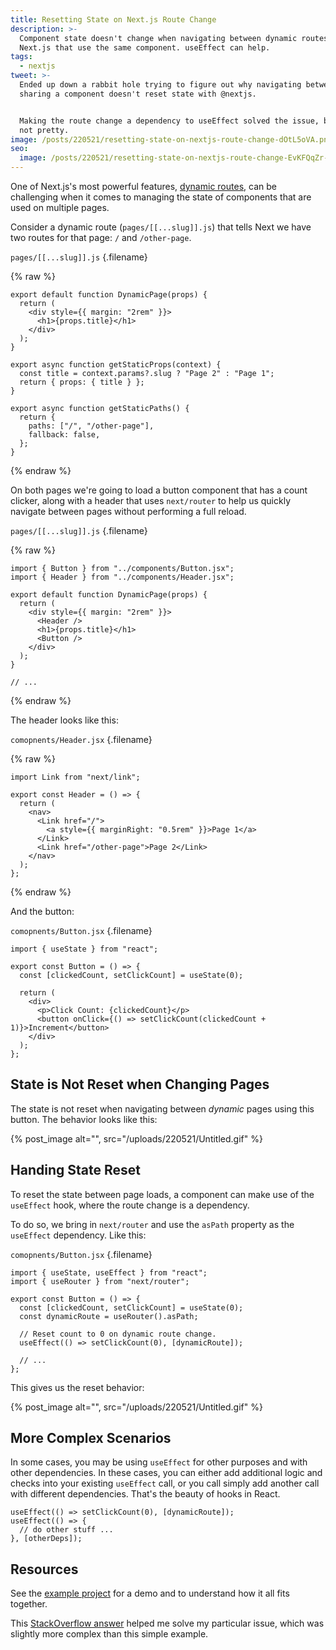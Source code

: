 ```yaml
---
title: Resetting State on Next.js Route Change
description: >-
  Component state doesn't change when navigating between dynamic routes in
  Next.js that use the same component. useEffect can help.
tags:
  - nextjs
tweet: >-
  Ended up down a rabbit hole trying to figure out why navigating between pages
  sharing a component doesn't reset state with @nextjs.


  Making the route change a dependency to useEffect solved the issue, but it's
  not pretty.
image: /posts/220521/resetting-state-on-nextjs-route-change-dOtL5oVA.png
seo:
  image: /posts/220521/resetting-state-on-nextjs-route-change-EvKFQqZr--meta.png
---
```


One of Next.js's most powerful features, [dynamic routes](https://nextjs.org/docs/routing/dynamic-routes), can be challenging when it comes to managing the state of components that are used on multiple pages.

Consider a dynamic route (`pages/[[...slug]].js`) that tells Next we have two routes for that page: `/` and `/other-page`.

`pages/[[...slug]].js` {.filename}

{% raw %}

```tsx
export default function DynamicPage(props) {
  return (
    <div style={{ margin: "2rem" }}>
      <h1>{props.title}</h1>
    </div>
  );
}

export async function getStaticProps(context) {
  const title = context.params?.slug ? "Page 2" : "Page 1";
  return { props: { title } };
}

export async function getStaticPaths() {
  return {
    paths: ["/", "/other-page"],
    fallback: false,
  };
}
```

{% endraw %}

On both pages we're going to load a button component that has a count clicker, along with a header that uses `next/router` to help us quickly navigate between pages without performing a full reload.

`pages/[[...slug]].js` {.filename}

{% raw %}

```tsx
import { Button } from "../components/Button.jsx";
import { Header } from "../components/Header.jsx";

export default function DynamicPage(props) {
  return (
    <div style={{ margin: "2rem" }}>
      <Header />
      <h1>{props.title}</h1>
      <Button />
    </div>
  );
}

// ...
```

{% endraw %}

The header looks like this:

`comopnents/Header.jsx` {.filename}

{% raw %}

```tsx
import Link from "next/link";

export const Header = () => {
  return (
    <nav>
      <Link href="/">
        <a style={{ marginRight: "0.5rem" }}>Page 1</a>
      </Link>
      <Link href="/other-page">Page 2</Link>
    </nav>
  );
};
```

{% endraw %}

And the button:

`comopnents/Button.jsx` {.filename}

```tsx
import { useState } from "react";

export const Button = () => {
  const [clickedCount, setClickCount] = useState(0);

  return (
    <div>
      <p>Click Count: {clickedCount}</p>
      <button onClick={() => setClickCount(clickedCount + 1)}>Increment</button>
    </div>
  );
};
```

## State is Not Reset when Changing Pages

The state is not reset when navigating between _dynamic_ pages using this button. The behavior looks like this:

{% post_image alt="", src="/uploads/220521/Untitled.gif" %}

## Handing State Reset

To reset the state between page loads, a component can make use of the `useEffect` hook, where the route change is a dependency.

To do so, we bring in `next/router` and use the `asPath` property as the `useEffect` dependency. Like this:

`comopnents/Button.jsx` {.filename}

```tsx
import { useState, useEffect } from "react";
import { useRouter } from "next/router";

export const Button = () => {
  const [clickedCount, setClickCount] = useState(0);
  const dynamicRoute = useRouter().asPath;

  // Reset count to 0 on dynamic route change.
  useEffect(() => setClickCount(0), [dynamicRoute]);

  // ...
};
```

This gives us the reset behavior:

{% post_image alt="", src="/uploads/220521/Untitled.gif" %}

## More Complex Scenarios

In some cases, you may be using `useEffect` for other purposes and with other dependencies. In these cases, you can either add additional logic and checks into your existing `useEffect` call, or you call simply add another call with different dependencies. That's the beauty of hooks in React.

```tsx
useEffect(() => setClickCount(0), [dynamicRoute]);
useEffect(() => {
  // do other stuff ...
}, [otherDeps]);
```

## Resources

See the [example project](https://stackblitz.com/edit/nextjs-uvxayz?file=components/Button.jsx) for a demo and to understand how it all fits together.

This [StackOverflow answer](https://stackoverflow.com/a/68533711/2241124) helped me solve my particular issue, which was slightly more complex than this simple example.

